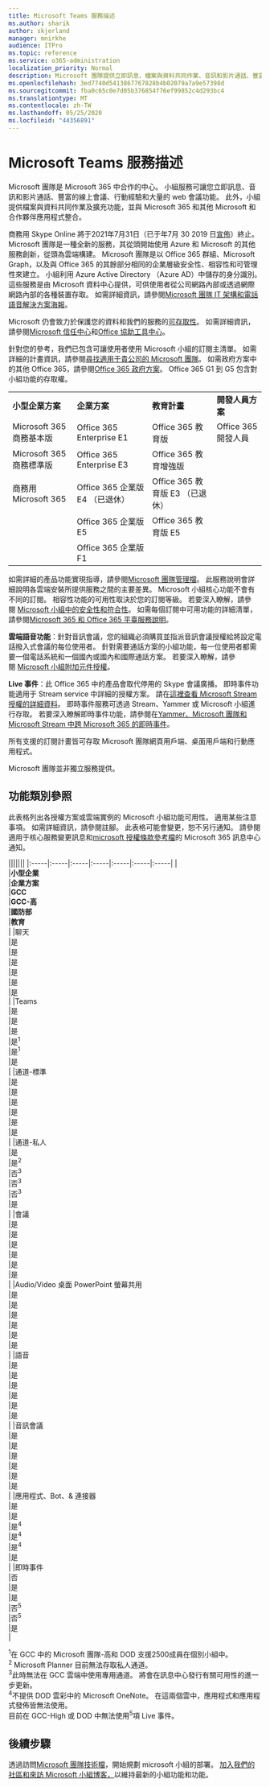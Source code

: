 ```yaml
---
title: Microsoft Teams 服務描述
ms.author: sharik
author: skjerland
manager: mnirkhe
audience: ITPro
ms.topic: reference
ms.service: o365-administration
localization_priority: Normal
description: Microsoft 團隊提供立即訊息、檔案與資料共同作業、音訊和影片通話、豐富的線上會議、行動經驗和大量的 web 會議功能。
ms.openlocfilehash: 3ed7740d5413867767828b4b02079a7a9e57398d
ms.sourcegitcommit: fba0c65c0e7d05b376854f76ef99852c4d293bc4
ms.translationtype: MT
ms.contentlocale: zh-TW
ms.lasthandoff: 05/25/2020
ms.locfileid: "44356891"
---
```

# <a name="microsoft-teams-service-description"></a>Microsoft Teams 服務描述

Microsoft 團隊是 Microsoft 365 中合作的中心。 小組服務可讓您立即訊息、音訊和影片通話、豐富的線上會議、行動經驗和大量的 web 會議功能。 此外，小組提供檔案與資料共同作業及擴充功能，並與 Microsoft 365 和其他 Microsoft 和合作夥伴應用程式整合。

商務用 Skype Online 將于2021年7月31日（已于年7月 30 2019 日[宣佈](https://techcommunity.microsoft.com/t5/Microsoft-Teams-Blog/Skype-for-Business-Online-to-Be-Retired-in-2021/ba-p/777833)）終止。 Microsoft 團隊是一種全新的服務，其從頭開始使用 Azure 和 Microsoft 的其他服務創新，從頭為雲端構建。 Microsoft 團隊是以 Office 365 群組、Microsoft Graph，以及與 Office 365 的其餘部分相同的企業層級安全性、相容性和可管理性來建立。 小組利用 Azure Active Directory （Azure AD）中儲存的身分識別。 這些服務是由 Microsoft 資料中心提供，可供使用者從公司網路內部或透過網際網路內部的各種裝置存取。 如需詳細資訊，請參閱[Microsoft 團隊 IT 架構和電話語音解決方案海報](https://docs.microsoft.com/microsoftteams/teams-architecture-solutions-posters)。

Microsoft 仍會致力於保護您的資料和我們的服務的[可存取性](https://www.microsoft.com/trust-center/compliance/accessibility)。 如需詳細資訊，請參閱[Microsoft 信任中心](https://www.microsoft.com/trust-center)和[Office 協助工具中心](https://support.office.com/article/Office-Accessibility-Center-Resources-for-people-with-disabilities-ecab0fcf-d143-4fe8-a2ff-6cd596bddc6d)。

針對您的參考，我們已包含可讓使用者使用 Microsoft 小組的訂閱主清單。 如需詳細的計畫資訊，請參閱[尋找適用于貴公司的 Microsoft 團隊](https://www.microsoft.com/microsoft-365/microsoft-teams/compare-microsoft-teams-options?rtc=1)。 如需政府方案中的其他 Office 365，請參閱[Office 365 政府方案](https://www.microsoft.com/microsoft-365/government/compare-office-365-government-plans)。 Office 365 G1 到 G5 包含對小組功能的存取權。

|||||
|:-----|:-----|:-----|:-----|
|**小型企業方案** <br/> |**企業方案** <br/> |**教育計畫** <br/> |**開發人員方案** <br/> |
|Microsoft 365 商務基本版  <br/> |Office 365 Enterprise E1  <br/> |Office 365 教育版  <br/> |Office 365 開發人員  <br/> |
|Microsoft 365 商務標準版  <br/> |Office 365 Enterprise E3  <br/> |Office 365 教育增強版  <br/> |   <br/> |
|商務用 Microsoft 365  <br/> |Office 365 企業版 E4 （已退休）  <br/> |Office 365 教育版 E3 （已退休）  <br/> |  <br/> |
|  <br/> |Office 365 企業版 E5  <br/> |Office 365 教育版 E5  <br/> |  <br/> |
|  <br/> |Office 365 企業版 F1  <br/> |  <br/> |  <br/> |

如需詳細的產品功能實現指導，請參閱[Microsoft 團隊管理檔](https://docs.microsoft.com/MicrosoftTeams)。 此服務說明會詳細說明各雲端安裝所提供服務之間的主要差異。 Microsoft 小組核心功能不會有不同的訂閱。 相容性功能的可用性取決於您的訂閱等級。 若要深入瞭解，請參閱 [Microsoft 小組中的安全性和符合性](https://docs.microsoft.com/microsoftteams/security-compliance-overview)。 如需每個訂閱中可用功能的詳細清單，請參閱[Microsoft 365 和 Office 365 平臺服務說明](https://docs.microsoft.com/office365/servicedescriptions/office-365-platform-service-description/office-365-platform-service-description)。

**雲端語音功能**：針對音訊會議，您的組織必須購買並指派音訊會議授權給將設定電話撥入式會議的每位使用者。 針對需要通話方案的小組功能，每一位使用者都需要一個電話系統和一個國內或國內和國際通話方案。 若要深入瞭解，請參閱 [Microsoft 小組附加元件授權](https://docs.microsoft.com/microsoftteams/teams-add-on-licensing/microsoft-teams-add-on-licensing)。

**Live 事件**：此 Office 365 中的產品會取代停用的 Skype 會議廣播。 即時事件功能適用于 Stream service 中詳細的授權方案。 請在[這裡查看 Microsoft Stream 授權的詳細資料](https://docs.microsoft.com/stream/license-overview)。 即時事件服務可透過 Stream、Yammer 或 Microsoft 小組進行存取。 若要深入瞭解即時事件功能，請參閱在[Yammer、Microsoft 團隊和 Microsoft Stream 中跨 Microsoft 365 的即時事件](https://docs.microsoft.com/stream/live-event-m365)。

所有支援的訂閱計畫皆可存取 Microsoft 團隊網頁用戶端、桌面用戶端和行動應用程式。

Microsoft 團隊並非獨立服務提供。

## <a name="feature-category-reference"></a>功能類別參照 

此表格列出各授權方案或雲端實例的 Microsoft 小組功能可用性。 適用某些注意事項。 如需詳細資訊，請參閱註腳。 此表格可能會變更，恕不另行通知。 請參閱適用于核心服務變更訊息和[microsoft 授權條款參考檔](https://www.microsoft.com/licensing/product-licensing/products)的 Microsoft 365 訊息中心通知。

|||||||
|:-----|:-----|:-----|:-----|:-----|:-----|:-----|
| <br/>|**小型企業** <br/> |**企業方案** <br/> |**GCC** <br/> |**GCC-高** <br/> |**國防部** <br/> |**教育** <br/> |
|聊天  <br/> |是  <br/> |是  <br/> |是  <br/> |是  <br/> |是  <br/> |是  <br/> |
|Teams  <br/> |是 <br/> |是 <br/> |是 <br/> |是<sup>1</sup>  <br/> |是<sup>1</sup>  <br/> |是  <br/> |
|通道-標準  <br/> |是  <br/> |是  <br/> |是  <br/> |是  <br/> |是  <br/> |是  <br/> |
|通道-私人  <br/> |是  <br/> |是<sup>2</sup>  <br/> |否<sup>3</sup>  <br/> |否<sup>3</sup>  <br/> |否<sup>3</sup>  <br/> |是  <br/> |
|會議  <br/> |是  <br/> |是  <br/> |是  <br/> |是  <br/> |是  <br/> |是  <br/> |
|Audio/Video 桌面 PowerPoint 螢幕共用 <br/> |是  <br/> |是  <br/> |是  <br/> |是  <br/> |是  <br/> |是  <br/> |
|語音  <br/> |是  <br/> |是  <br/> |是  <br/> |是  <br/> |是  <br/> |是  <br/> |
|音訊會議  <br/> |是  <br/> |是  <br/> |是  <br/> |是  <br/> |是  <br/> |是  <br/> |
|應用程式、Bot、& 連接器  <br/> |是  <br/> |是  <br/> |是<sup>4</sup>  <br/> |是<sup>4</sup>  <br/> |是<sup>4</sup>  <br/> |是  <br/> |
|即時事件  <br/> |否  <br/> |是  <br/> |是  <br/> |否<sup>5</sup>  <br/> |否<sup>5</sup>  <br/> |是  <br/> |

<sup>1</sup>在 GCC 中的 Microsoft 團隊-高和 DOD 支援2500成員在個別小組中。<br/>
<sup>2</sup> Microsoft Planner 目前無法存取私人通道。<br/>
<sup>3</sup>此時無法在 GCC 雲端中使用專用通道。 將會在訊息中心發行有關可用性的進一步更新。<br/>
<sup>4</sup>不提供 DOD 雲彩中的 Microsoft OneNote。 在這兩個雲中，應用程式和應用程式發佈皆無法使用。<br/>
目前在 GCC-High 或 DOD 中無法使用<sup>5</sup>項 Live 事件。<br/>

## <a name="next-steps"></a>後續步驟

透過訪問[Microsoft 團隊技術檔](https://aka.ms/SuccessWithTeams)，開始規劃 microsoft 小組的部署。 [加入我們的社區和來訪 Microsoft 小組博客，](https://aka.ms/TeamsBlog)以維持最新的小組功能和功能。